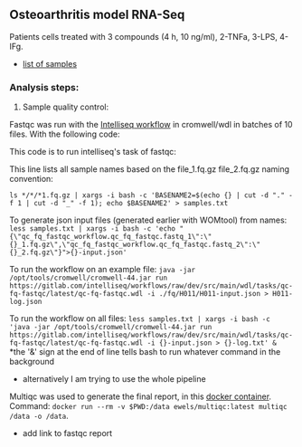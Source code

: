 ## Osteoarthritis model RNA-Seq 

Patients cells treated with 3 compounds (4 h, 10 ng/ml), 2-TNFa, 3-LPS, 4-IFg.

* [list of samples](samples.csv)

### Analysis steps:

1. Sample quality control:

Fastqc was run with the [Intelliseq workflow](https://gitlab.com/intelliseq/workflows/raw/master/src/main/wdl/tasks/quality-check-fastqc/v0.1/quality-check-fastqc.wdl) in cromwell/wdl in batches of 10 files. With the following code:

This code is to run intelliseq's task of fastqc:

This line lists all sample names based on the file_1.fq.gz file_2.fq.gz naming convention:

`ls */*/*1.fq.gz | xargs -i bash -c 'BASENAME2=$(echo {} | cut -d "." -f 1 | cut -d "_" -f 1); echo $BASENAME2' > samples.txt`


To generate json input files (generated earlier with WOMtool) from names:
`less samples.txt | xargs -i bash -c 'echo "{\"qc_fq_fastqc_workflow.qc_fq_fastqc.fastq_1\":\"{}_1.fq.gz\",\"qc_fq_fastqc_workflow.qc_fq_fastqc.fastq_2\":\"{}_2.fq.gz\"}">{}-input.json'`


To run the workflow on an example file: 
`java -jar /opt/tools/cromwell/cromwell-44.jar run https://gitlab.com/intelliseq/workflows/raw/dev/src/main/wdl/tasks/qc-fq-fastqc/latest/qc-fq-fastqc.wdl -i ./fq/H011/H011-input.json > H011-log.json`


To run the workflow on all files: `less samples.txt | xargs -i bash -c 'java -jar /opt/tools/cromwell/cromwell-44.jar run https://gitlab.com/intelliseq/workflows/raw/dev/src/main/wdl/tasks/qc-fq-fastqc/latest/qc-fq-fastqc.wdl -i {}-input.json > {}-log.txt' &` *the '&' sign at the end of line tells bash to run whatever command in the background


* alternatively I am trying to use the whole pipeline

Multiqc was used to generate the final report, in this [docker container](https://hub.docker.com/r/ewels/multiqc). Command: `docker run --rm -v $PWD:/data ewels/multiqc:latest multiqc /data -o /data`.

+ add link to fastqc report

